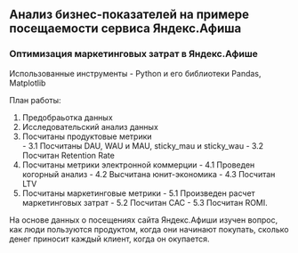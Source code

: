 ##  Анализ бизнес-показателей на примере посещаемости сервиса Яндекс.Афиша
 ### Оптимизация маркетинговых затрат в Яндекс.Афише  
  
  Использованные инструменты - Python и его библиотеки Pandas, Matplotlib  
  
   План работы:  
   1. Предобраьотка данных
   2. Исследовательский анализ данных
   3. Посчитаны продуктовые метрики  
    - 3.1 Посчитаны DAU, WAU и MAU, sticky_mau и sticky_wau
    - 3.2 Посчитан Retention Rate
   4. Посчитаны метрики электронной коммерции
    - 4.1 Проведен когорный анализ
    - 4.2 Высчитана юнит-экономика
    - 4.3 Посчитан LTV
   5. Посчитаны маркетинговые метрики
    - 5.1 Произведен расчет маркетинговых затрат
    - 5.2 Посчитан САС
    - 5.3 Посчитан ROMI. 
    
   На основе данных о посещениях сайта Яндекс.Афиши изучен вопрос, 
   как люди пользуются продуктом, когда они начинают покупать, сколько денег приносит каждый клиент, когда он окупается.
